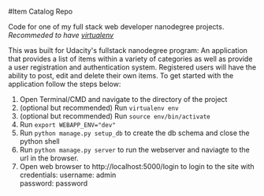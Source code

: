 #Item Catalog Repo

Code for one of my full stack web developer nanodegree projects. *Recommeded to have [virtualenv](http://docs.python-guide.org/en/latest/dev/virtualenvs/)*

This was built for Udacity's fullstack nanodegree program:
An application that provides a list of items within a variety of categories as well as provide a user registration and authentication system. Registered users will have the ability to post, edit and delete their own items. To get started with the application follow the steps below:

1. Open Terminal/CMD and navigate to the directory of the project
2. (optional but recommended) Run `virtualenv env`
3. (optional but recommended) Run `source env/bin/activate`
4. Run `export WEBAPP_ENV="dev"`
5. Run `python manage.py setup_db` to create the db schema and close the python shell
6. Run `python manage.py server` to run the webserver and naviagte to the url in the browser.
7. Open web browser to http://localhost:5000/login to login to the site with credentials: 
	username: admin  
	password: password